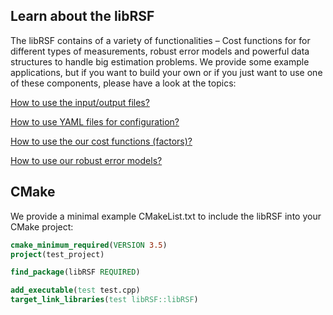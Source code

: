 ## Learn about the libRSF
The libRSF contains of a variety of functionalities – Cost functions for for different types of measurements, robust error models and powerful data structures to handle big estimation problems.
We provide some example applications, but if you want to build your own or if you just want to use one of these components, please have a look at the topics:

[How to use the input/output files?](CUSTOM_IN_OUT.md)

[How to use YAML files for configuration?](CUSTOM_CONFIG.md)

[How to use the our cost functions (factors)?](CUSTOM_FACTORS.md)

[How to use our robust error models?](CUSTOM_ERROR_MODELS.md)

## CMake
We provide a minimal example CMakeList.txt to include the libRSF into your CMake project:

```CMake
cmake_minimum_required(VERSION 3.5)
project(test_project)

find_package(libRSF REQUIRED)

add_executable(test test.cpp)
target_link_libraries(test libRSF::libRSF)
```
